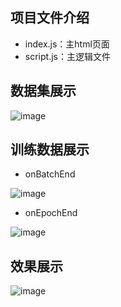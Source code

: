 ## 项目文件介绍
+ index.js：主html页面
+ script.js：主逻辑文件

## 数据集展示
![image](https://user-images.githubusercontent.com/41555864/155906754-d455aa6e-b4de-4b1b-98ef-744bf4356dd1.png)


## 训练数据展示
+ onBatchEnd

![image](https://user-images.githubusercontent.com/41555864/155906772-503537cf-607f-48ce-96eb-e129438cae4c.png)

+ onEpochEnd

![image](https://user-images.githubusercontent.com/41555864/155906787-657979fa-81e6-4f31-85f6-16083aa52287.png)


## 效果展示

![image](https://user-images.githubusercontent.com/41555864/155906814-ccd0f4cc-c4f9-4f52-8444-ffa3eb2d6cee.png)
